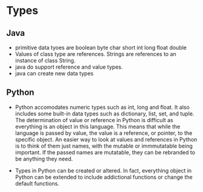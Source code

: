 # Types

## Java
* primitive data tyoes are boolean byte char short int long float double
* Values of class type are references. Strings are references to an instance of class String.
* java do support reference and value types.
* java can create new data types


## Python
* Python accomodates numeric types such as int, long and float. It also includes some built-in data types such as dictionary, list, set, and tuple. The determination of value or reference in Python is difficult as everything is an object in this language. This means that while the language is passed by value, the value is a reference, or pointer, to the specific object. An easier way to look at values and references in Python is to think of them just names, with the mutable or immmutatable being important. If the passed names are mutatable, they can be rebranded to be anything they need. 

* Types in Python can be created or altered. In fact, everything object in Python can be extended to include addictional functions or change the default functions. 
